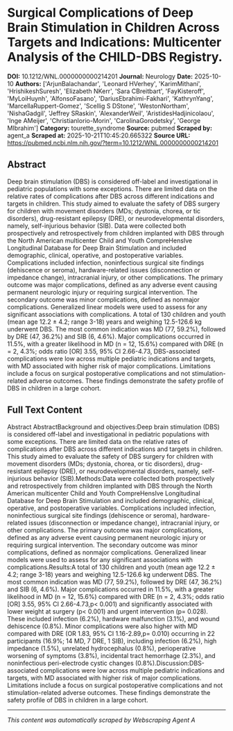 # Surgical Complications of Deep Brain Stimulation in Children Across Targets and Indications: Multicenter Analysis of the CHILD-DBS Registry.

**DOI:** 10.1212/WNL.0000000000214201
**Journal:** Neurology
**Date:** 2025-10-10
**Authors:** ['ArjunBalachandar', 'Leonard HVerhey', 'KarimMithani', 'HrishikeshSuresh', 'Elizabeth NKerr', 'Sara CBreitbart', 'FayKisteroff', 'MyLoiHuynh', 'AlfonsoFasano', 'DariusEbrahimi-Fakhari', 'KathrynYang', 'MarcellaRuppert-Gomez', 'Scellig S DStone', 'WestonNortham', 'NishaGadgil', 'Jeffrey SRaskin', 'AlexanderWeil', 'AristidesHadjinicolaou', 'Inge AMeijer', 'ChristianIorio-Morin', 'CarolinaGorodetsky', 'George MIbrahim']
**Category:** tourette_syndrome
**Source:** pubmed
**Scraped by:** agent_a
**Scraped at:** 2025-10-21T10:45:20.665322
**Source URL:** https://pubmed.ncbi.nlm.nih.gov/?term=10.1212/WNL.0000000000214201

## Abstract

Deep brain stimulation (DBS) is considered off-label and investigational in pediatric populations with some exceptions. There are limited data on the relative rates of complications after DBS across different indications and targets in children. This study aimed to evaluate the safety of DBS surgery for children with movement disorders (MDs; dystonia, chorea, or tic disorders), drug-resistant epilepsy (DRE), or neurodevelopmental disorders, namely, self-injurious behavior (SIB).
Data were collected both prospectively and retrospectively from children implanted with DBS through the North American multicenter Child and Youth CompreHensIve Longitudinal Database for Deep Brain Stimulation and included demographic, clinical, operative, and postoperative variables. Complications included infection, noninfectious surgical site findings (dehiscence or seroma), hardware-related issues (disconnection or impedance change), intracranial injury, or other complications. The primary outcome was major complications, defined as any adverse event causing permanent neurologic injury or requiring surgical intervention. The secondary outcome was minor complications, defined as nonmajor complications. Generalized linear models were used to assess for any significant associations with complications.
A total of 130 children and youth (mean age 12.2 ± 4.2; range 3-18) years and weighing 12.5-126.6 kg underwent DBS. The most common indication was MD (77, 59.2%), followed by DRE (47, 36.2%) and SIB (6, 4.6%). Major complications occurred in 11.5%, with a greater likelihood in MD (n = 12, 15.6%) compared with DRE (n = 2, 4.3%; odds ratio [OR] 3.55, 95% CI 2.66-4.73, 
DBS-associated complications were low across multiple pediatric indications and targets, with MD associated with higher risk of major complications. Limitations include a focus on surgical postoperative complications and not stimulation-related adverse outcomes. These findings demonstrate the safety profile of DBS in children in a large cohort.

## Full Text Content

Abstract AbstractBackground and objectives:Deep brain stimulation (DBS) is considered off-label and investigational in pediatric populations with some exceptions. There are limited data on the relative rates of complications after DBS across different indications and targets in children. This study aimed to evaluate the safety of DBS surgery for children with movement disorders (MDs; dystonia, chorea, or tic disorders), drug-resistant epilepsy (DRE), or neurodevelopmental disorders, namely, self-injurious behavior (SIB).Methods:Data were collected both prospectively and retrospectively from children implanted with DBS through the North American multicenter Child and Youth CompreHensIve Longitudinal Database for Deep Brain Stimulation and included demographic, clinical, operative, and postoperative variables. Complications included infection, noninfectious surgical site findings (dehiscence or seroma), hardware-related issues (disconnection or impedance change), intracranial injury, or other complications. The primary outcome was major complications, defined as any adverse event causing permanent neurologic injury or requiring surgical intervention. The secondary outcome was minor complications, defined as nonmajor complications. Generalized linear models were used to assess for any significant associations with complications.Results:A total of 130 children and youth (mean age 12.2 ± 4.2; range 3-18) years and weighing 12.5-126.6 kg underwent DBS. The most common indication was MD (77, 59.2%), followed by DRE (47, 36.2%) and SIB (6, 4.6%). Major complications occurred in 11.5%, with a greater likelihood in MD (n = 12, 15.6%) compared with DRE (n = 2, 4.3%; odds ratio [OR] 3.55, 95% CI 2.66-4.73,p< 0.001) and significantly associated with lower weight at surgery (p< 0.001) and urgent intervention (p= 0.028). These included infection (6.2%), hardware malfunction (3.1%), and wound dehiscence (0.8%). Minor complications were also higher with MD compared with DRE (OR 1.83, 95% CI 1.16-2.89,p= 0.010) occurring in 22 participants (16.9%; 14 MD, 7 DRE, 1 SIB), including infection (6.2%), high impedance (1.5%), unrelated hydrocephalus (0.8%), perioperative worsening of symptoms (3.8%), incidental tract hemorrhage (2.3%), and noninfectious peri-electrode cystic changes (0.8%).Discussion:DBS-associated complications were low across multiple pediatric indications and targets, with MD associated with higher risk of major complications. Limitations include a focus on surgical postoperative complications and not stimulation-related adverse outcomes. These findings demonstrate the safety profile of DBS in children in a large cohort.

---
*This content was automatically scraped by Webscraping Agent A*

